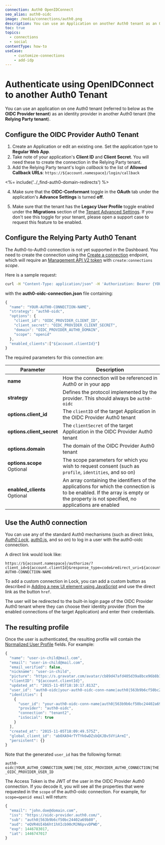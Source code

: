 ```yaml
---
connection: Auth0 OpenIDConnect
seo_alias: auth0-oidc
image: /media/connections/auth0.png
description: You can use an Application on another Auth0 tenant as an OIDC identity provider in your current Auth0 tenant.
toc: true
topics:
  - connections
  - social
contentType: how-to
useCase:
    - customize-connections
    - add-idp
---
```

# Authenticate using OpenIDConnect to another Auth0 Tenant

You can use an application on one Auth0 tenant (referred to below as the **OIDC Provider tenant**) as an identity provider in another Auth0 tenant (the **Relying Party tenant**).

## Configure the OIDC Provider Auth0 Tenant

1. Create an Application or edit an existing one. Set the application type to **Regular Web App**.
2. Take note of your application's **Client ID** and **Client Secret**. You will need these to create the connection in the Relying Party tenant.
3. Add the Relying Party tenant's login <dfn data-key="callback">callback</dfn> to the list of **Allowed Callback URLs**: `https://${account.namespace}/login/callback`

<%= include('../_find-auth0-domain-redirects') %>

4. Make sure that the **OIDC-Conformant** toggle in the **OAuth** tab under the application's **Advance Settings** is turned **off**.

5. Make sure that the tenant has the **Legacy User Profile** toggle enabled under the **Migrations** section of the [Tenant Advanced Settings](${manage_url}/#/tenant/advanced). If you don't see this toggle for your tenant, please open a support case to request this feature to be enabled.

## Configure the Relying Party Auth0 Tenant

The Auth0-to-Auth0 connection is not yet supported in the Dashboard. You need to create the connection using the [Create a connection](/api/v2#!/Connections/post_connections) endpoint, which will require an [Management API V2 token](/api/management/v2/tokens) with `create:connections` <dfn data-key="scope">scope</dfn>.

Here is a sample request:

```sh
curl -H "Content-Type: application/json" -H 'Authorization: Bearer {YOUR_API_V2_TOKEN}' -d @auth0-oidc-connection.json https://${account.namespace}/api/v2/connections
```

with the **auth0-oidc-connection.json** file containing:

```js
{
  "name": "YOUR-AUTH0-CONNECTION-NAME",
  "strategy": "auth0-oidc",
  "options": {
    "client_id": "OIDC_PROVIDER_CLIENT_ID",
    "client_secret": "OIDC_PROVIDER_CLIENT_SECRET",
    "domain": "OIDC_PROVIDER_AUTH0_DOMAIN",
    "scope": "openid"
  },
  "enabled_clients":["${account.clientId}"]
}
```

The required parameters for this connection are:

| Parameter | Description |
| - | - |
| **name** | How the connection will be referenced in Auth0 or in your app |
| **strategy** | Defines the protocol implemented by the provider. This should always be `auth0-oidc` |
| **options.client_id** | The `clientID` of the target Application in the OIDC Provider Auth0 tenant |
| **options.client_secret** | The `clientSecret` of the target Application in the OIDC Provider Auth0 tenant |
| **options.domain** | The domain of the OIDC Provider Auth0 tenant |
| **options.scope** <br/><span class="label label-primary">Optional</span> | The scope parameters for which you wish to request consent (such as `profile`, `identities`, and so on) |
| **enabled_clients** <br/><span class="label label-primary">Optional</span> | An array containing the identifiers of the applications for which the connection is to be enabled. If the array is empty or the property is not specified, no applications are enabled |

## Use the Auth0 connection

You can use any of the standard Auth0 mechanisms (such as direct links, <dfn data-key="lock">[Auth0 Lock](/libraries/lock)</dfn>, [auth0.js](/auth0js), and so on) to log in a user with the auth0-oidc connection.

A direct link would look like:

```text
https://${account.namespace}/authorize/?client_id=${account.clientId}&response_type=code&redirect_uri=${account.callback}&state=OPAQUE_VALUE&connection=YOUR-AUTH0-CONNECTION-NAME
```

To add a custom connection in Lock, you can add a custom button as described in [Adding a new UI element using JavaScript](/libraries/lock/v9/ui-customization#adding-a-new-ui-element-using-javascript) and use the direct link as the button `href`.

The user will be redirected to the built-in login page of the OIDC Provider Auth0 tenant where they can choose their identity provider (from the enabled connections of the target Application) and enter their credentials.

## The resulting profile

Once the user is authenticated, the resulting profile will contain the [Normalized User Profile](/users/normalized) fields. For example:

```js
{
  "name": "user-in-child@mail.com",
  "email": "user-in-child@mail.com",
  "email_verified": false,
  "nickname": "user-in-child",
  "picture": "https://s.gravatar.com/avatar/cb89d47afd405d39a8bce96b8b17bcbc?s=480&r=pg&d=https%3A%2F%2Fcdn.auth0.com%2Favatars%2Fus.png",
  "clientID": "${account.clientId}",
  "updated_at": "2015-11-05T18:10:17.813Z",
  "user_id": "auth0-oidc|your-auth0-oidc-conn-name|auth0|563b9b6cf50bc24402a69b80",
  "identities": [
    {
      "user_id": "your-auth0-oidc-conn-name|auth0|563b9b6cf50bc24402a69b80",
      "provider": "auth0-oidc",
      "connection": "tenant2",
      "isSocial": true
    }
  ],
  "created_at": "2015-11-05T18:09:49.575Z",
  "global_client_id": "abOXA94rTYTYk6wDZsbQXJBv5VYiArmI",
  "persistent": {}
}
```

Note that the generated `user_id` has the following format:

`auth0-oidc|YOUR_AUTH0_CONNECTION_NAME|THE_OIDC_PROVIDER_AUTH0_CONNECTION|THE_OIDC_PROVIDER_USER_ID`

The Access Token is the JWT of the user in the OIDC Provider Auth0 connection. If you decode it, you will see all the properties that were requested in the `scope` of the auth0-oidc connection. For example, for `scope=openid email` will return:

```js
{
  "email": "john.doe@domain.com",
  "iss": "https://oidc-provider.auth0.com/",
  "sub": "auth0|563b9b6cf50bc24402a69b80",
  "aud": "eQVR4UI4b6ht1hXIcb90cMJN6pvvDPWD",
  "exp": 1446783017,
  "iat": 1446747017
}
```